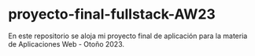 # proyecto-final-fullstack-AW23
En este repositorio se aloja mi proyecto final de aplicación para la materia de Aplicaciones Web - Otoño 2023.
